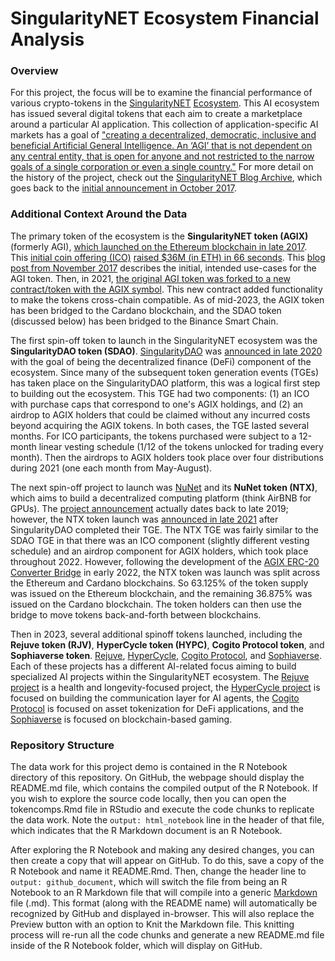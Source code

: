 # SingularityNET Ecosystem Financial Analysis

### Overview

For this project, the focus will be to examine the financial performance of various crypto-tokens in the [SingularityNET](https://singularitynet.io/) [Ecosystem](https://singularitynet.io/ecosystem/). This AI ecosystem has issued several digital tokens that each aim to create a marketplace around a particular AI application. This collection of application-specific AI markets has a goal of ["creating a decentralized, democratic, inclusive and beneficial Artificial General Intelligence. An ‘AGI’ that is not dependent on any central entity, that is open for anyone and not restricted to the narrow goals of a single corporation or even a single country."](https://singularitynet.io/aboutus/) For more detail on the history of the project, check out the [SingularityNET Blog Archive](https://blog.singularitynet.io/archive), which goes back to the [initial announcement in October 2017](https://blog.singularitynet.io/why-we-are-building-singularitynet-e0095292b3f1).

### Additional Context Around the Data

The primary token of the ecosystem is the **SingularityNET token (AGIX)** (formerly AGI), [which launched on the Ethereum blockchain in late 2017](https://blog.singularitynet.io/announcing-the-singularitynet-token-sale-5ae1b5540bd2). This [initial coin offering (ICO)](https://search.brave.com/search?q=initial+coin+offering) [raised $36M (in ETH) in 66 seconds](https://cointelegraph.com/news/singularitynet-ico-cap-dwarfed-by-150-mln-pledges). This [blog post from November 2017](https://blog.singularitynet.io/exploring-the-utility-of-singularitynets-agi-token-2006639ccd40) describes the initial, intended use-cases for the AGI token. Then, in 2021, [the original AGI token was forked to a new contract/token with the AGIX symbol](https://blog.singularitynet.io/singularitynet-phase-ii-launch-sequence-activated-agi-token-to-be-hard-forked-to-10ede4b6c89). This new contract added functionality to make the tokens cross-chain compatible. As of mid-2023, the AGIX token has been bridged to the Cardano blockchain, and the SDAO token (discussed below) has been bridged to the Binance Smart Chain.

The first spin-off token to launch in the SingularityNET ecosystem was the **SingularityDAO token (SDAO)**. [SingularityDAO](https://www.singularitydao.ai/) was [announced in late 2020](https://blog.singularitynet.io/singularitynet-announces-singularitydao-8210ea3fd1ff) with the goal of being the decentralized finance (DeFi) component of the ecosystem. Since many of the subsequent token generation events (TGEs) has taken place on the SingularityDAO platform, this was a logical first step to building out the ecosystem. This TGE had two components: (1) an ICO with purchase caps that correspond to one's AGIX holdings, and (2) an airdrop to AGIX holders that could be claimed without any incurred costs beyond acquiring the AGIX tokens. In both cases, the TGE lasted several months. For ICO participants, the tokens purchased were subject to a 12-month linear vesting schedule (1/12 of the tokens unlocked for trading every month). Then the airdrops to AGIX holders took place over four distributions during 2021 (one each month from May-August). 

The next spin-off project to launch was [NuNet](https://www.nunet.io/) and its **NuNet token (NTX)**, which aims to build a decentralized computing platform (think AirBNB for GPUs). The [project announcement](https://medium.com/nunet/why-we-are-launching-nunet-20969ba1c759) actually dates back to late 2019; however, the NTX token launch was [announced in late 2021](https://medium.com/nunet/nunets-ntx-utility-token-launch-2217147c40ca) after SingularityDAO completed their TGE. The NTX TGE was fairly similar to the SDAO TGE in that there was an ICO component (slightly different vesting schedule) and an airdrop component for AGIX holders, which took place throughout 2022. However, following the development of the [AGIX ERC-20 Converter Bridge](https://blog.singularitynet.io/the-agix-erc-20-converter-bridge-is-live-fa90ccba061a) in early 2022, the NTX token was launch was split across the Ethereum and Cardano blockchains. So 63.125% of the token supply was issued on the Ethereum blockchain, and the remaining 36.875% was issued on the Cardano blockchain. The token holders can then use the bridge to move tokens back-and-forth between blockchains. 

Then in 2023, several additional spinoff tokens launched, including the **Rejuve token (RJV)**, **HyperCycle token (HYPC)**, **Cogito Protocol token**, and **Sophiaverse token**. [Rejuve](https://rejuve.ai/), [HyperCycle](https://www.hypercycle.ai/), [Cogito Protocol](https://www.cogito.finance/), and [Sophiaverse](https://www.sophiaverse.ai/). Each of these projects has a different AI-related focus aiming to build specialized AI projects within the SingularityNET ecosystem. The [Rejuve project](https://rejuve.ai/) is a health and longevity-focused project, the [HyperCycle project](https://www.hypercycle.ai/) is focused on building the communication layer for AI agents, the [Cogito Protocol](https://www.cogito.finance/) is focused on asset tokenization for DeFi applications, and the [Sophiaverse](https://www.sophiaverse.ai/) is focused on blockchain-based gaming.

### Repository Structure

The data work for this project demo is contained in the R Notebook directory of this repository. On GitHub, the webpage should display the README.md file, which contains the compiled output of the R Notebook. If you wish to explore the source code locally, then you can open the tokencomps.Rmd file in RStudio and execute the code chunks to replicate the data work. Note the `output: html_notebook` line in the header of that file, which indicates that the R Markdown document is an R Notebook. 

After exploring the R Notebook and making any desired changes, you can then create a copy that will appear on GitHub. To do this, save a copy of the R Notebook and name it README.Rmd. Then, change the header line to `output: github_document`, which will switch the file from being an R Notebook to an R Markdown file that will compile into a generic [Markdown](https://www.markdownguide.org/) file (.md). This format (along with the README name) will automatically be recognized by GitHub and displayed in-browser. This will also replace the Preview button with an option to Knit the Markdown file. This knitting process will re-run all the code chunks and generate a new README.md file inside of the R Notebook folder, which will display on GitHub.

